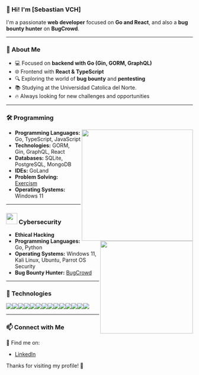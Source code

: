 ### 👋 Hi! I'm [Sebastian VCH]  
I'm a passionate **web developer** focused on **Go and React**, and also a **bug bounty hunter** on **BugCrowd**.

---

### 🚀 About Me
- 💻 Focused on **backend with Go (Gin, GORM, GraphQL)**
- 🌐 Frontend with **React & TypeScript**
- 🔍 Exploring the world of **bug bounty** and **pentesting**
- 📚 Studying at the Universidad Catolica del Norte.
- 🔥 Always looking for new challenges and opportunities

---

### 🛠️ Programming

<picture> <img align="right" src="https://media.geeksforgeeks.org/wp-content/cdn-uploads/20221222184908/web-development1.png" width = 300px></picture>

- **Programming Languages:** Go, TypeScript, JavaScript
- **Technologies:** GORM, Gin, GraphQL, React
- **Databases:** SQLite, PostgreSQL, MongoDB
- **IDEs:** GoLand
- **Problem Solving:** [Exercism](https://exercism.org/profiles/SebaVCH)
- **Operating Systems:** Windows 11

---

### <picture><img src = "https://github.com/7oSkaaa/7oSkaaa/blob/main/Images/about_me.gif?raw=true" width = 30px></picture> Cybersecurity

<picture> <img align="right" src="https://prolink.insure/wp-content/uploads/2022/05/Bug-Bounty-Hunters-01.png" width = 250px></picture>

- **Ethical Hacking**
- **Programming Languages:** Go, Python
- **Operating Systems:** Windows 11, Kali Linux, Ubuntu, Parrot OS Security
- **Bug Bounty Hunter:** [BugCrowd](https://bugcrowd.com/perroWaton)

---

### 🤖 Technologies

  <img src="https://img.shields.io/badge/Go-00ADD8?style=for-the-badge&logo=go&logoColor=white" /><img src="https://img.shields.io/badge/Python-3776AB?style=for-the-badge&logo=python&logoColor=white" /><img src="https://img.shields.io/badge/TypeScript-3178C6?style=for-the-badge&logo=typescript&logoColor=white" /><img src="https://img.shields.io/badge/JavaScript-F7DF1E?style=for-the-badge&logo=javascript&logoColor=black" /><img src="https://img.shields.io/badge/GORM-00ADD8?style=for-the-badge&logo=go&logoColor=white" /><img src="https://img.shields.io/badge/Gin-00ADD8?style=for-the-badge&logo=go&logoColor=white" /><img src="https://img.shields.io/badge/GraphQL-E10098?style=for-the-badge&logo=graphql&logoColor=white" /><img src="https://img.shields.io/badge/React-20232A?style=for-the-badge&logo=react&logoColor=61DAFB" /><img src="https://img.shields.io/badge/SQLite-003B57?style=for-the-badge&logo=sqlite&logoColor=white" /><img src="https://img.shields.io/badge/PostgreSQL-336791?style=for-the-badge&logo=postgresql&logoColor=white" /><img src="https://img.shields.io/badge/MongoDB-47A248?style=for-the-badge&logo=mongodb&logoColor=white" /><img src="https://img.shields.io/badge/GoLand-000000?style=for-the-badge&logo=goland&logoColor=white" /><img src="https://img.shields.io/badge/Windows%2011-0078D6?style=for-the-badge&logo=windows&logoColor=white" /><img src="https://img.shields.io/badge/Kali%20Linux-557C94?style=for-the-badge&logo=kali-linux&logoColor=white" /> 

---

### 📫 Connect with Me
📩 Find me on:
- [LinkedIn](www.linkedin.com/in/sebastianVCH)

Thanks for visiting my profile! 🚀
